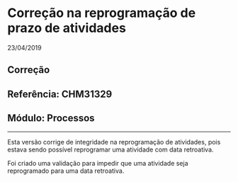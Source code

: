 # Correção na reprogramação de prazo de atividades
23/04/2019
## Correção
## Referência: CHM31329
## Módulo: Processos
***

Esta versão corrige de integridade na reprogramação de atividades, pois estava sendo possível reprogramar uma atividade com data retroativa.

Foi criado uma validação para impedir que uma atividade seja reprogramado para uma data retroativa.